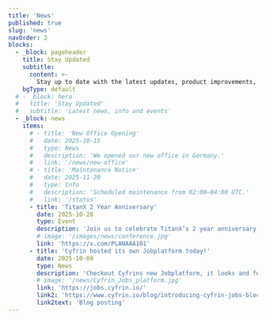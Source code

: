 ```yaml
---
title: 'News'
published: true
slug: 'news'
navOrder: 2
blocks:
  - _block: pageheader
    title: Stay Updated
    subtitle:
      content: >-
        Stay up to date with the latest updates, product improvements, and community events.
    bgType: default
  # - _block: hero
  #   title: 'Stay Updated'
  #   subtitle: 'Latest news, info and events'
  - _block: news
    items:
      # - title: 'New Office Opening'
      #   date: 2025-10-15
      #   type: News
      #   description: 'We opened our new office in Germany.'
      #   link: '/news/new-office'
      # - title: 'Maintenance Notice'
      #   date: 2025-11-20
      #   type: Info
      #   description: 'Scheduled maintenance from 02:00–04:00 UTC.'
      #   link: '/status'
      - title: 'TitanX 2 Year Anniversary'
        date: 2025-10-28
        type: Event
        description: 'Join us to celebrate TitanX’s 2 year anniversary with exciting announcements'
        # image: '/images/news/conference.jpg'
        link: 'https://x.com/PLANAAA101'
      - title: 'Cyfrin hosted its own Jobplatform today!'
        date: 2025-10-09
        type: News
        description: 'Checkout Cyfrins new Jobplatform, it looks and feel great! It is worth a visit for sure!'
        # image: '/news/Cyfrin_Jobs_platform.jpg'
        link: 'https://jobs.cyfrin.io/'
        link2: 'https://www.cyfrin.io/blog/introducing-cyfrin-jobs-blockchain-native-recruitment'
        link2text: 'Blog posting'
---
```


